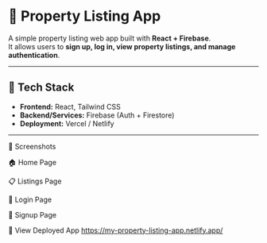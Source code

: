 # 🏡 Property Listing App

A simple property listing web app built with **React + Firebase**.  
It allows users to **sign up, log in, view property listings, and manage authentication**.  

---

## 🚀 Tech Stack
- **Frontend:** React, Tailwind CSS  
- **Backend/Services:** Firebase (Auth + Firestore)  
- **Deployment:** Vercel / Netlify  

---

📸 Screenshots

🏠 Home Page

📋 Listings Page

🔑 Login Page

📝 Signup Page


🚀 View Deployed App
https://my-property-listing-app.netlify.app/
